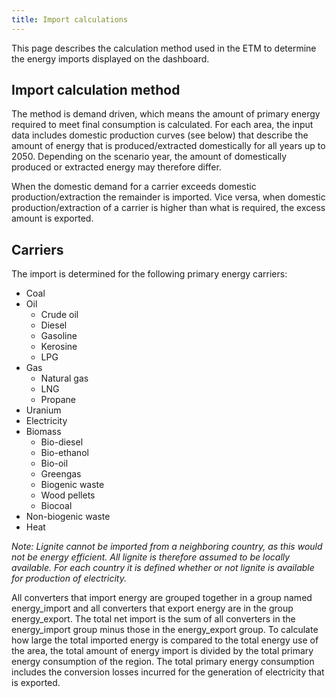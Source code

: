 ```yaml
---
title: Import calculations
---
```


This page describes the calculation method used in the ETM to determine the energy imports displayed on the dashboard. 

## Import calculation method
The method is demand driven, which means the amount of primary energy required to meet final consumption is calculated. For each area, the input data includes domestic production curves (see below) that describe the amount of energy that is produced/extracted domestically for all years up to 2050. Depending on the scenario year, the amount of domestically produced or extracted energy may therefore differ.

When the domestic demand for a carrier exceeds domestic production/extraction the remainder is imported. Vice versa, when domestic production/extraction of a carrier is higher than what is required, the excess amount is exported.

## Carriers
The import is determined for the following primary energy carriers:

-   Coal
-   Oil
    -   Crude oil
    -   Diesel
    -   Gasoline
    -   Kerosine
    -   LPG
-   Gas
    -   Natural gas
    -   LNG
    -   Propane
-   Uranium
-   Electricity
-   Biomass
    -   Bio-diesel
    -   Bio-ethanol
    -   Bio-oil
    -   Greengas
    -   Biogenic waste
    -   Wood pellets
    -   Biocoal
-   Non-biogenic waste
-   Heat

_Note: Lignite cannot be imported from a neighboring country, as this would not be energy efficient. All lignite is therefore assumed to be locally available. For each country it is defined whether or not lignite is available for production of electricity._

All converters that import energy are grouped together in a group named energy_import and all converters that export energy are in the group energy_export. The total net import is the sum of all converters in the energy_import group minus those in the energy_export group. To calculate how large the total imported energy is compared to the total energy use of the area, the total amount of energy import is divided by the total primary energy consumption of the region. The total primary energy consumption includes the conversion losses incurred for the generation of electricity that is exported.
